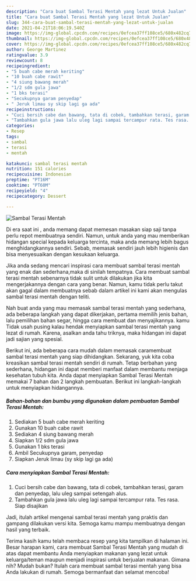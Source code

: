 ```yaml
---
description: "Cara buat Sambal Terasi Mentah yang lezat Untuk Jualan"
title: "Cara buat Sambal Terasi Mentah yang lezat Untuk Jualan"
slug: 344-cara-buat-sambal-terasi-mentah-yang-lezat-untuk-jualan
date: 2021-04-21T18:06:19.540Z
image: https://img-global.cpcdn.com/recipes/0efcea37ff108ce5/680x482cq70/sambal-terasi-mentah-foto-resep-utama.jpg
thumbnail: https://img-global.cpcdn.com/recipes/0efcea37ff108ce5/680x482cq70/sambal-terasi-mentah-foto-resep-utama.jpg
cover: https://img-global.cpcdn.com/recipes/0efcea37ff108ce5/680x482cq70/sambal-terasi-mentah-foto-resep-utama.jpg
author: George Martinez
ratingvalue: 3.9
reviewcount: 8
recipeingredient:
- "5 buah cabe merah keriting"
- "10 buah cabe rawit"
- "4 siung bawang merah"
- "1/2 sdm gula jawa"
- "1 bks terasi"
- "Secukupnya garam penyedap"
- " Jeruk limau sy skip lagi ga ada"
recipeinstructions:
- "Cuci bersih cabe dan bawang, tata di cobek, tambahkan terasi, garam dan penyedap, lalu uleg sampai setengah alus."
- "Tambahkan gula jawa lalu uleg lagi sampai tercampur rata. Tes rasa. Siap disajikan"
categories:
- Resep
tags:
- sambal
- terasi
- mentah

katakunci: sambal terasi mentah 
nutrition: 151 calories
recipecuisine: Indonesian
preptime: "PT16M"
cooktime: "PT60M"
recipeyield: "4"
recipecategory: Dessert

---
```



![Sambal Terasi Mentah](https://img-global.cpcdn.com/recipes/0efcea37ff108ce5/680x482cq70/sambal-terasi-mentah-foto-resep-utama.jpg)

Di era  saat ini , anda memang dapat memesan masakan siap saji tanpa perlu repot membuatnya sendiri. Namun, untuk anda yang mau memberikan hidangan special kepada keluarga tercinta, maka anda memang lebih bagus menghidangkannya sendiri. Sebab, memasak sendiri jauh lebih higienis dan bisa menyesuaikan dengan kesukaan keluarga.

Jika anda sedang mencari inspirasi cara membuat sambal terasi mentah yang enak dan sederhana,maka di sinilah tempatnya. Cara membuat sambal terasi mentah  sebenarnya tidak sulit untuk dilakukan jika kita mengerjakannya dengan cara yang benar. Namun, kamu tidak perlu takut akan gagal dalam membuatnya 
sebab dalam artikel ini kami akan mengulas sambal terasi mentah dengan teliti.  



Nah buat anda yang mau memasak sambal terasi mentah yang sederhana, ada beberapa langkah yang dapat dikerjakan, pertama memilih jenis bahan, lalu pemilihan bahan segar, hingga cara membuat dan menyajikannya. kamu Tidak usah pusing kalau hendak menyiapkan sambal terasi mentah yang lezat di rumah. Karena, asalkan anda  tahu triknya, maka hidangan ini dapat jadi sajian yang spesial.

Berikut ini, ada beberapa cara mudah dalam memasak caramembuat sambal terasi mentah yang siap dihidangkan. Sekarang, yuk kita coba kreasikan sambal terasi mentah sendiri di rumah. Tetap berbahan yang sederhana, hidangan ini dapat memberi manfaat dalam membantu menjaga kesehatan tubuh kita. Anda dapat menyiapkan Sambal Terasi Mentah memakai 7 bahan dan 2 langkah pembuatan. Berikut ini langkah-langkah untuk menyiapkan hidangannya.

<!--inarticleads1-->

##### Bahan-bahan dan bumbu yang digunakan dalam pembuatan Sambal Terasi Mentah:

1. Sediakan 5 buah cabe merah keriting
1. Gunakan 10 buah cabe rawit
1. Sediakan 4 siung bawang merah
1. Siapkan 1/2 sdm gula jawa
1. Gunakan 1 bks terasi
1. Ambil Secukupnya garam, penyedap
1. Siapkan  Jeruk limau (sy skip lagi ga ada)




<!--inarticleads2-->

##### Cara menyiapkan Sambal Terasi Mentah:

1. Cuci bersih cabe dan bawang, tata di cobek, tambahkan terasi, garam dan penyedap, lalu uleg sampai setengah alus.
1. Tambahkan gula jawa lalu uleg lagi sampai tercampur rata. Tes rasa. Siap disajikan




Jadi, itulah artikel mengenai  sambal terasi mentah  yang praktis dan gampang dilakukan versi kita. Semoga kamu mampu membuatnya dengan hasil yang terbaik. 

Terima kasih kamu telah membaca resep yang kita tampilkan di halaman ini. Besar harapan kami, cara membuat  Sambal Terasi Mentah yang mudah di atas dapat membantu Anda menyiapkan makanan yang lezat untuk keluarga/teman maupun menjadi inspirasi untuk berjualan makanan. Gimana nih? Mudah bukan? Itulah cara membuat sambal terasi mentah yang bisa Anda lakukan di rumah. Semoga bermanfaat dan selamat mencoba!


